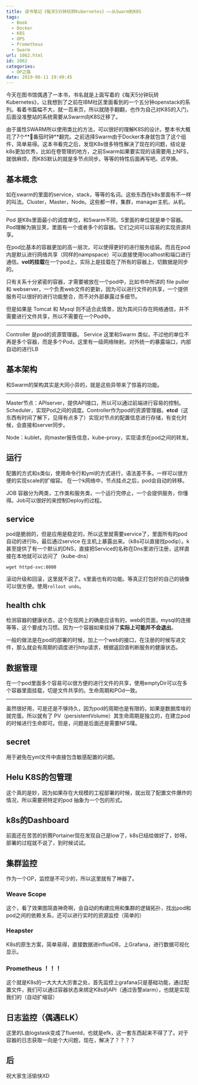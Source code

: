```yaml
---
title: 读书笔记《每天5分钟玩转Kubernetes》——从Swarm到K8S
tags:
  - Book
  - Docker
  - K8S
  - OPS
  - Prometheus
  - Swarm
url: 1062.html
id: 1062
categories:
  - OP之路
date: 2019-06-11 19:49:45
---
```


今天在图书馆偶遇了一本书，书名就是上面写着的《每天5分钟玩转Kubernetes》，让我想到了之前在IBM社区里面看到的一个五分钟openstack的系列。看着书篇幅不大，就一百来页，所以就随手翻翻，也作为自己对K8S的入门，后面没准整站的系统需要从Swarm向K8S迁移了。

由于属性SWARM所以使用类比的方法，可以很好的理解K8S的设计。整本书大概花了7个**🍅番茄时钟**翻完。之前选择Swarm由于Docker本身就包含了这个组件，简单易得。这本书看完之后，发现K8s很多特性解决了现在的问题，结论是k8s更加优秀，比如在卷管理的地方，之前Swarm如果要实现的话需要用上NFS，就很麻烦，而K8S默认的就是多节点同步。等等的特性后面再写吧。迟早换。

基本概念
----

如在swarm的里面的service，stack，等等的名词。这些东西在k8s里面有不一样的叫法。Cluster，Master，Node。这些都一样，集群，manager主机，从机。

* * *

Pod 是K8s里面最小的调度单位，和Swarm不同，S里面的单位就是单个容器。Pod理解为豌豆荚，里面有一个或者多个的容器。它们之间可以容易的实现资源共享。

在pod比基本的容器更加的高一层次，可以使得更好的进行服务组装。而且在pod内是默认进行网络共享（同样的nampspace）可以直接使用localhost和端口进行通信。**vol的挂载**在一个pod上，实际上是挂载在了所有的容器上，切数据是同步的。

只有关系十分紧密的容器，才需要被放在一个pod中，比如书中所讲的 file puller 和 webserver，一个负责web文件的更新，因为可以进行文件的共享，一个提供服务可以很好的进行功能整合，而不对外部暴露过多细节。

但是如果是 Tomcat 和 Mysql 则不适合此情景，因为其间只存在网络通信，并不需要进行文件共享，所以不需要在一个Pod中。

* * *

Controller 是pod的资源管理器。 Service 这里和Swarm 类似，不过他的单位不再是多个容器，而是多个Pod，这里有一级网络映射。对外统一的暴露端口，内部自动的进行LB

基本架构
----

和Swarm的架构其实是大同小异的，就是这些异带来了惊喜的功能。

* * *

Master节点：APIserver，提供API接口，所以可以通过前端进行容易的控制。Scheduler，实现Pod之间的调度。Controller作为pod的资源管理器。**etcd**（这东西有时间了解下，见得有点多了）实现对节点的配置信息进行存储，有变化时候，会直接和server同步。

Node：kublet，向master报告信息，kube-proxy，实现请求在pod之间的转发。

运行
--

配置的方式和s类似，使用命令行和yml的方式进行，语法差不多。一样可以很方便的实现scale的扩缩容。 在一个k网络中，节点挂点之后，pod会自动的转移。

JOB 容器分为两类，工作类和服务类，一个运行完停止，一个会提供服务，你懂得。Job可以很好的来控制Deploy的过程。

service
-------

pod是脆弱的，但是应用是稳定的，所以这里就需要service了，里面所有的pod自动的进行lb，最后通过service 在主机上暴露出来。（k8s可以直接找podip）。k甚至提供了有一个默认的DNS，直接把Service的名称在Dns里进行注册，这样直接在本地就可以访问了（kube-dns）

    wget httpd-svc:8080

滚动升级和回滚，这里就不说了。s里面也有的功能。等真正打包好的自己的镜像可以很方便。使用`rollout undo`。

health chk
----------

检测容器的健康状态，这个在现网上的确是应该有的，web的页面，mysql的连接等等，这个要成为习惯。因为一个容器如果挂掉了**实际上可能并不会退出**。

一般的做法是在pod的部署的时候，加上一个web的接口，在注册的时候写进文件，那么就会有周期的调度进行http请求，根据返回值判断服务的健康状态。

数据管理
----

在一个pod里面多个容易可以很方便的进行文件的共享，使用emptyDir可以在多个容器里面挂载，切是文件共享的。生命周期和POd一致。

* * *

虽然很好用，可是还是不够持久，因为pod的周期也是有限的，如果是数据库啥的就完蛋。所以就有了 PV（persistentVolume）其生命周期是独立的，在建立pod的时候进行生命即可。但是，问题是后面还是需要NFS噗。

secret
------

用于避免在yml文件中直接包含敏感配置的问题。

Helu K8S的包管理
------------

这个真的是妙，因为如果存在大规模的工程部署的时候，就出现了配置文件爆炸的情况，所以需要把特定的pod 抽象为一个包的形式。

k8s的Dashboard
-------------

前面还在苦苦的折腾Portainer现在发现自己是low了，k8s已结给做好了，妙呀。部署的过程就不说了，到时候试试。

集群监控
----

作为一个OP，监控是不可少的，所以这里就有了神器了。

### Weave Scope

这个，看了效果图简直神奇啊，会自动的构建应用和集群的逻辑拓扑，找出pod和pod之间的依赖关系，还可以进行实时的资源监控（简单的）

### Heapster

K8s的原生方案，简单易得，直接数据进influxDB，上Grafana，进行数据可视化显示。

### Prometheus ！！！

这个就是K8s的一大大大大厉害之处，首先监控上grafana只是基础功能，通过配置文件，我们可以通过容器状态来绑定K8s的API（通过告警alarm），也就是实现我们的（自动扩缩容）

日志监控（偶遇ELK）
-----------

这里的L由logstask变成了fluentd，也就是efk，这一套东西起来不得了了。对于容器的日志获取一向是个大问题，现在，解决了？？？？

后
-

祝大家生活愉快XD